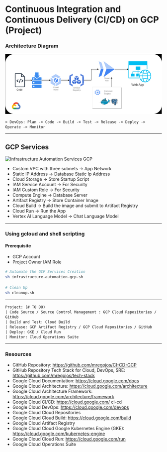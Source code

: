 # Continuous Integration and Continuous Delivery (CI/CD) on GCP (Project)

### Architecture Diagram
![images](./images/CI-CD-GCP-.drawio.png)

    > DevOps: Plan -> Code -> Build -> Test -> Release -> Deploy -> Operate -> Monitor

---
## GCP Services
![Infrastructure Automation Services GCP](images/infra.drawio.png)

* Custom VPC with three subnets -> App Network
* Static IP Address -> Database Static Ip Address
* Cloud Storage -> Store Startup Script 
* IAM Service Account  -> For Security
* IAM Custom Role -> For Security 
* Compute Engine -> Database Server
* Artifact Registry -> Store Container Image
* Cloud Build -> Build the image and submit to Artifact Registry
* Cloud Run -> Run the App
* Vertex AI Language Model -> Chat Language Model

---
### Using gcloud and shell scripting

#### Prerequisite
* GCP Account
* Project Owner IAM Role

```sh
# Automate the GCP Services Creation
sh infrastructure-automation-gcp.sh

# Clean Up
sh cleanup.sh
```
---
    Project: (# TO DO)
    | Code Source / Source Control Management : GCP Cloud Repositories / GitHub
    | Build and Test: Cloud Build
    | Release: GCP Artifact Registry / GCP Cloud Repositories / GitHub
    | Deploy: GKE / Cloud Run 
    | Monitor: Cloud Operations Suite

---
### Resources
* GitHub Repository: https://github.com/mregojos/CI-CD-GCP
* GitHub Repository Tech Stack for Cloud, DevOps, SRE: https://github.com/mregojos/tech-stack
* Google Cloud Documentation: https://cloud.google.com/docs
* Google Cloud Architecture: https://cloud.google.com/architecture
* Google Cloud Architecture Framework: https://cloud.google.com/architecture/framework
* Google Cloud CI/CD: https://cloud.google.com/ ci-cd
* Google Cloud DevOps: https://cloud.google.com/devops
* Google Cloud Cloud Repositories
* Google Cloud Cloud Build: https://cloud.google.com/build
* Google Cloud Artifact Registry
* Google Cloud Cloud Google Kubernetes Engine (GKE): https://cloud.google.com/kubernetes-engine
* Google Cloud Cloud Run: https://cloud.google.com/run
* Google Cloud Operations Suite

